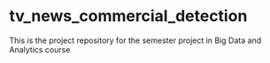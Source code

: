 # tv_news_commercial_detection
This is the project repository for the semester project in Big Data and Analytics course
